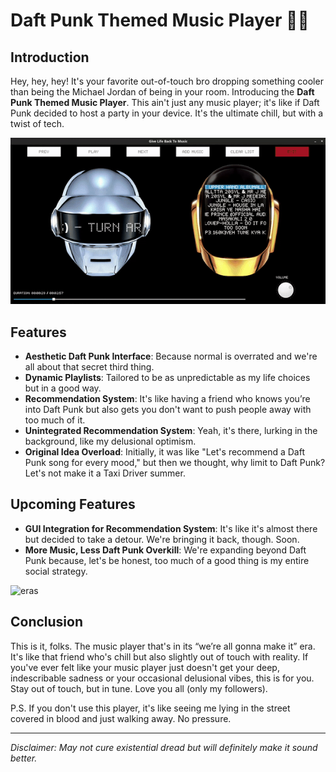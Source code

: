 # Daft Punk Themed Music Player 🤖🎵

## Introduction
Hey, hey, hey! It's your favorite out-of-touch bro dropping something cooler than being the Michael Jordan of being in your room. Introducing the **Daft Punk Themed Music Player**. This ain't just any music player; it's like if Daft Punk decided to host a party in your device. It's the ultimate chill, but with a twist of tech.


![musicplayer](dp.gif)

## Features
- **Aesthetic Daft Punk Interface**: Because normal is overrated and we're all about that secret third thing. 
- **Dynamic Playlists**: Tailored to be as unpredictable as my life choices but in a good way.
- **Recommendation System**: It's like having a friend who knows you’re into Daft Punk but also gets you don't want to push people away with too much of it.
- **Unintegrated Recommendation System**: Yeah, it's there, lurking in the background, like my delusional optimism.
- **Original Idea Overload**: Initially, it was like "Let's recommend a Daft Punk song for every mood," but then we thought, why limit to Daft Punk? Let's not make it a Taxi Driver summer.

## Upcoming Features
- **GUI Integration for Recommendation System**: It's like it's almost there but decided to take a detour. We're bringing it back, though. Soon.
- **More Music, Less Daft Punk Overkill**: We're expanding beyond Daft Punk because, let's be honest, too much of a good thing is my entire social strategy.


![eras](PyQt5-Music-Player/dperas.png)

## Conclusion
This is it, folks. The music player that's in its “we’re all gonna make it” era. It's like that friend who's chill but also slightly out of touch with reality. If you've ever felt like your music player just doesn't get your deep, indescribable sadness or your occasional delusional vibes, this is for you. Stay out of touch, but in tune. Love you all (only my followers).

P.S. If you don't use this player, it's like seeing me lying in the street covered in blood and just walking away. No pressure.

---
*Disclaimer: May not cure existential dread but will definitely make it sound better.*

